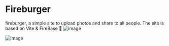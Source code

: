 # Fireburger
fireburger, a simple site to upload photos and share to all people. The site is based on Vite &amp; FireBase 🍂
![image](https://github.com/amadich/fireburger/assets/74735976/7f519754-6890-4bdf-b5b5-dffb5b8158da)

![image](https://github.com/amadich/fireburger/assets/74735976/4d6a433b-76fc-4b3f-9a11-10882bb53523)
#
